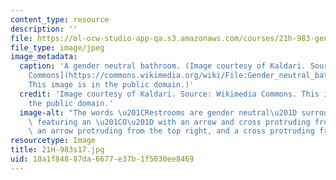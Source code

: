 ```yaml
---
content_type: resource
description: ''
file: https://ol-ocw-studio-app-qa.s3.amazonaws.com/courses/21h-983-gender-spring-2017/10a1f84887da6677e37b1f5030ee8469_21H-983s17.jpg
file_type: image/jpeg
image_metadata:
  caption: 'A gender neutral bathroom. (Image courtesy of Kaldari. Source: [Wikimedia
    Commons](https://commons.wikimedia.org/wiki/File:Gender_neutral_bathroom_sign.jpg).
    This image is in the public domain.)'
  credit: 'Image courtesy of Kaldari. Source: Wikimedia Commons. This image is in
    the public domain.'
  image-alt: "The words \u201CRestrooms are gender neutral\u201D surround a symbol\
    \ featuring an \u201CO\u201D with an arrow and cross protruding from the top left,\
    \ an arrow protruding from the top right, and a cross protruding from the bottom. "
resourcetype: Image
title: 21H-983s17.jpg
uid: 10a1f848-87da-6677-e37b-1f5030ee8469
---
```

